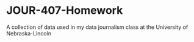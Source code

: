 # JOUR-407-Homework
A collection of data used in my data journalism class at the University of Nebraska-Lincoln
